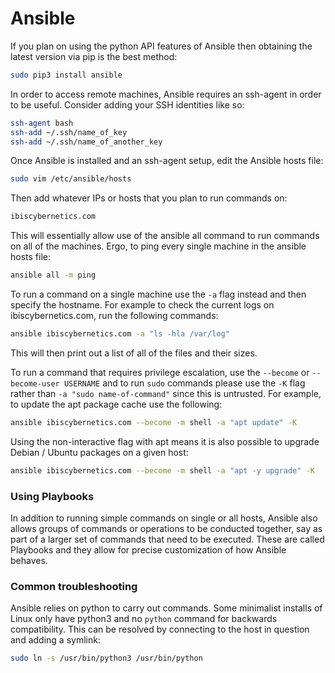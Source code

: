 # Ansible

If you plan on using the python API features of Ansible then obtaining the
latest version via pip is the best method:

```bash
sudo pip3 install ansible
```

In order to access remote machines, Ansible requires an ssh-agent in order to
be useful. Consider adding your SSH identities like so:

```bash
ssh-agent bash
ssh-add ~/.ssh/name_of_key
ssh-add ~/.ssh/name_of_another_key
```

Once Ansible is installed and an ssh-agent setup, edit the Ansible hosts file:

```bash
sudo vim /etc/ansible/hosts
```

Then add whatever IPs or hosts that you plan to run commands on:

```bash
ibiscybernetics.com
```

This will essentially allow use of the ansible all command to run commands
on all of the machines. Ergo, to ping every single machine in the ansible
hosts file:

```bash
ansible all -m ping
```

To run a command on a single machine use the `-a` flag instead and then
specify the hostname. For example to check the current logs on
ibiscybernetics.com, run the following commands:

```bash
ansible ibiscybernetics.com -a "ls -hla /var/log"
```

This will then print out a list of all of the files and their sizes.

To run a command that requires privilege escalation, use the `--become` or
`--become-user USERNAME` and to run `sudo` commands please use the `-K` flag
rather than `-a "sudo name-of-command"` since this is untrusted. For example,
to update the apt package cache use the following:

```bash
ansible ibiscybernetics.com --become -m shell -a "apt update" -K
```

Using the non-interactive flag with apt means it is also possible to upgrade
Debian / Ubuntu packages on a given host:

```bash
ansible ibiscybernetics.com --become -m shell -a "apt -y upgrade" -K
```

### Using Playbooks

In addition to running simple commands on single or all hosts, Ansible also
allows groups of commands or operations to be conducted together, say as part
of a larger set of commands that need to be executed. These are called
Playbooks and they allow for precise customization of how Ansible behaves.

### Common troubleshooting

Ansible relies on python to carry out commands. Some minimalist installs of
Linux only have python3 and no `python` command for backwards compatibility.
This can be resolved by connecting to the host in question and adding a
symlink:

```bash
sudo ln -s /usr/bin/python3 /usr/bin/python
```
